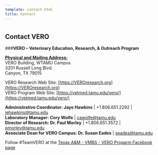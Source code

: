 ```yaml
---
template: contact.html
title: Contact
---
```

#

## Contact VERO

###<b>VERO – Veterinary Education, Research, & Outreach Program</b>

<b><u>Physical and Mailing Address:</b></u><br>
VERO Building, WTAMU Campus<br>
3201 Russell Long Blvd.<br>
Canyon, TX 79015<br>

VERO Research Web Site: [https://VEROresearch.org](https://VEROresearch.org)<br>
VERO Program Web Site: [https://vetmed.tamu.edu/vero/](https://vetmed.tamu.edu/vero/)<br>

<b>Administrative Coordinator: Jaye Hawkins</b> | +1.806.651.2292 | [jehawkins@tamu.edu](mailto:jehawkins@tamu.edu)<br>
<b>Laboratory Manager: Cory Wolfe</b> | [cawolfe@tamu.edu](mailto:cawolfe@tamu.edu)<br>
<b>Director of Research: Dr. Paul Morley</b> | +1.806.651.3572 | [pmorley@tamu.edu](mailto:pmorley@tamu.edu)<br>
<b>Associate Dean for VERO Campus: Dr. Susan Eades</b> | [seades@tamu.edu](mailto:seades@tamu.edu)<br>

Follow #TeamVERO at the [Texas A&M - VMBS - VERO Progarm Facebook page](https://www.facebook.com/tamuvetmedVERO/)
